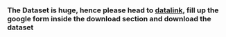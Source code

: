 ### The Dataset is huge, hence please head to [datalink](https://urbansounddataset.weebly.com/urbansound8k.html), fill up the google form inside the download section and download the dataset
